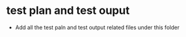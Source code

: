 # test plan and test ouput

* Add all the test paln and test output related files under this folder
